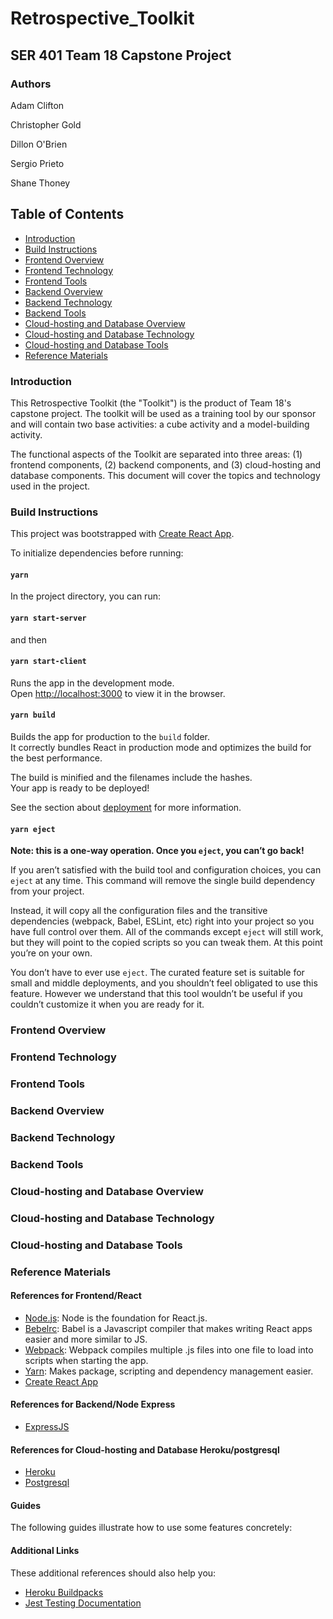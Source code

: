 # Retrospective_Toolkit

## SER 401 Team 18 Capstone Project

### Authors

Adam Clifton

Christopher Gold

Dillon O'Brien

Sergio Prieto

Shane Thoney

## Table of Contents

- [Introduction](#Introduction)
- [Build Instructions](#Build-Instructions)
- [Frontend Overview](#Frontend-Overview)
- [Frontend Technology](#Frontend-Technology)
- [Frontend Tools](#Frontend-Tools)
- [Backend Overview](#Backend-Overview)
- [Backend Technology](#Backend-Technology)
- [Backend Tools](#Backend-Tools)
- [Cloud-hosting and Database Overview](#[Cloud-hosting-and-Database-Overview)
- [Cloud-hosting and Database Technology](#[Cloud-hosting-and-Database-Technology)
- [Cloud-hosting and Database Tools](#[Cloud-hosting-and-Database-Tools)
- [Reference Materials](#Reference-Materials)

### Introduction

This Retrospective Toolkit (the "Toolkit") is the product of Team 18's capstone project.  The toolkit will be used as a training tool by our sponsor and will contain two base activities: a cube activity and a model-building activity.

The functional aspects of the Toolkit are separated into three areas: (1) frontend components, (2) backend components, and (3) cloud-hosting and database components.  This document will cover the topics and technology used in the project.

### Build Instructions

This project was bootstrapped with [Create React App](https://github.com/facebook/create-react-app).

To initialize dependencies before running:

#### `yarn`

In the project directory, you can run:

#### `yarn start-server`

and then

#### `yarn start-client`

Runs the app in the development mode.  
Open [http://localhost:3000](http://localhost:3000) to view it in the browser.

#### `yarn build`

Builds the app for production to the `build` folder.  
It correctly bundles React in production mode and optimizes the build for the best performance.

The build is minified and the filenames include the hashes.  
Your app is ready to be deployed!

See the section about [deployment](https://facebook.github.io/create-react-app/docs/deployment) for more information.

#### `yarn eject`

**Note: this is a one-way operation. Once you `eject`, you can’t go back!**

If you aren’t satisfied with the build tool and configuration choices, you can `eject` at any time. This command will remove the single build dependency from your project.

Instead, it will copy all the configuration files and the transitive dependencies (webpack, Babel, ESLint, etc) right into your project so you have full control over them. All of the commands except `eject` will still work, but they will point to the copied scripts so you can tweak them. At this point you’re on your own.

You don’t have to ever use `eject`. The curated feature set is suitable for small and middle deployments, and you shouldn’t feel obligated to use this feature. However we understand that this tool wouldn’t be useful if you couldn’t customize it when you are ready for it.

### Frontend Overview

### Frontend Technology

### Frontend Tools

### Backend Overview

### Backend Technology

### Backend Tools

### Cloud-hosting and Database Overview

### Cloud-hosting and Database Technology

### Cloud-hosting and Database Tools

### Reference Materials

#### References for Frontend/React

- [Node.js](https://nodejs.org/en/download/): Node is the foundation for React.js.
- [Bebelrc](https://babeljs.io/docs/en/): Babel is a Javascript compiler that makes writing React apps easier and more similar to JS.
- [Webpack](https://webpack.js.org/): Webpack compiles multiple .js files into one file to load into scripts when starting the app.
- [Yarn](https://classic.yarnpkg.com/en/): Makes package, scripting and dependency management easier.
- [Create React App](https://github.com/facebook/create-react-app)

#### References for Backend/Node Express

- [ExpressJS](https://expressjs.com/)

#### References for Cloud-hosting and Database Heroku/postgresql

- [Heroku](https://devcenter.heroku.com/categories/reference)
- [Postgresql](https://www.postgresql.org/docs/)

#### Guides

The following guides illustrate how to use some features concretely:

#### Additional Links

These additional references should also help you:

- [Heroku Buildpacks](https://devcenter.heroku.com/articles/buildpacks)
- [Jest Testing Documentation](https://jestjs.io/)  
